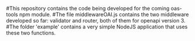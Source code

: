 #This repository contains the code being developed for the coming oas-tools npm module.
#The file middlewareOAI.js contains the two middleware developed so far: validator and router, both of them for openapi version 3.
#The folder 'example' contains a very simple NodeJS application that uses these two functions.
